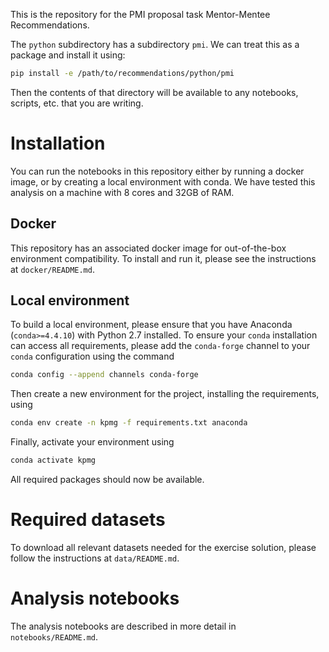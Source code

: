 This is the repository for the PMI proposal task Mentor-Mentee Recommendations.

The `python` subdirectory has a subdirectory `pmi`. We can treat this as a package and install it using:

```bash
pip install -e /path/to/recommendations/python/pmi
```

Then the contents of that directory will be available to any notebooks, scripts, etc. that you are writing. 


# Installation

You can run the notebooks in this repository either by running a docker image, or by creating a local environment with conda. We have tested this analysis on a machine with 8 cores and 32GB of RAM.


## Docker

This repository has an associated docker image for out-of-the-box environment compatibility. To install and run it, please see the instructions at `docker/README.md`.

## Local environment

To build a local environment, please ensure that you have Anaconda (`conda>=4.4.10`) with Python 2.7 installed. To ensure your `conda` installation can access all requirements, please add the `conda-forge` channel to your `conda` configuration using the command

```bash
conda config --append channels conda-forge
```

Then create a new environment for the project, installing the requirements, using

```bash
conda env create -n kpmg -f requirements.txt anaconda
```

Finally, activate your environment using

```bash
conda activate kpmg
```

All required packages should now be available. 


# Required datasets

To download all relevant datasets needed for the exercise solution, please follow the instructions at `data/README.md`.


# Analysis notebooks

The analysis notebooks are described in more detail in `notebooks/README.md`.

